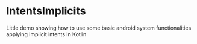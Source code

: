 # IntentsImplicits
Little demo showing how to use some basic android system functionalities applying implicit intents in Kotlin